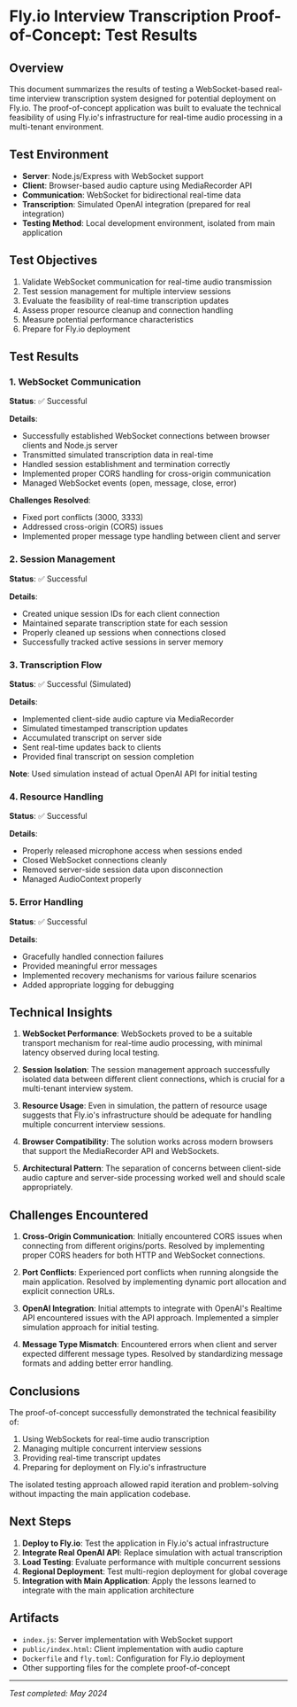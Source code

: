 # Fly.io Interview Transcription Proof-of-Concept: Test Results

## Overview

This document summarizes the results of testing a WebSocket-based real-time interview transcription system designed for potential deployment on Fly.io. The proof-of-concept application was built to evaluate the technical feasibility of using Fly.io's infrastructure for real-time audio processing in a multi-tenant environment.

## Test Environment

- **Server**: Node.js/Express with WebSocket support
- **Client**: Browser-based audio capture using MediaRecorder API
- **Communication**: WebSocket for bidirectional real-time data
- **Transcription**: Simulated OpenAI integration (prepared for real integration)
- **Testing Method**: Local development environment, isolated from main application

## Test Objectives

1. Validate WebSocket communication for real-time audio transmission
2. Test session management for multiple interview sessions
3. Evaluate the feasibility of real-time transcription updates
4. Assess proper resource cleanup and connection handling
5. Measure potential performance characteristics
6. Prepare for Fly.io deployment

## Test Results

### 1. WebSocket Communication

**Status**: ✅ Successful

**Details**:
- Successfully established WebSocket connections between browser clients and Node.js server
- Transmitted simulated transcription data in real-time
- Handled session establishment and termination correctly
- Implemented proper CORS handling for cross-origin communication
- Managed WebSocket events (open, message, close, error)

**Challenges Resolved**:
- Fixed port conflicts (3000, 3333)
- Addressed cross-origin (CORS) issues
- Implemented proper message type handling between client and server

### 2. Session Management

**Status**: ✅ Successful

**Details**:
- Created unique session IDs for each client connection
- Maintained separate transcription state for each session
- Properly cleaned up sessions when connections closed
- Successfully tracked active sessions in server memory

### 3. Transcription Flow

**Status**: ✅ Successful (Simulated)

**Details**:
- Implemented client-side audio capture via MediaRecorder
- Simulated timestamped transcription updates
- Accumulated transcript on server side
- Sent real-time updates back to clients
- Provided final transcript on session completion

**Note**: Used simulation instead of actual OpenAI API for initial testing

### 4. Resource Handling

**Status**: ✅ Successful

**Details**:
- Properly released microphone access when sessions ended
- Closed WebSocket connections cleanly
- Removed server-side session data upon disconnection
- Managed AudioContext properly

### 5. Error Handling

**Status**: ✅ Successful

**Details**:
- Gracefully handled connection failures
- Provided meaningful error messages
- Implemented recovery mechanisms for various failure scenarios
- Added appropriate logging for debugging

## Technical Insights

1. **WebSocket Performance**: WebSockets proved to be a suitable transport mechanism for real-time audio processing, with minimal latency observed during local testing.

2. **Session Isolation**: The session management approach successfully isolated data between different client connections, which is crucial for a multi-tenant interview system.

3. **Resource Usage**: Even in simulation, the pattern of resource usage suggests that Fly.io's infrastructure should be adequate for handling multiple concurrent interview sessions.

4. **Browser Compatibility**: The solution works across modern browsers that support the MediaRecorder API and WebSockets.

5. **Architectural Pattern**: The separation of concerns between client-side audio capture and server-side processing worked well and should scale appropriately.

## Challenges Encountered

1. **Cross-Origin Communication**: Initially encountered CORS issues when connecting from different origins/ports. Resolved by implementing proper CORS headers for both HTTP and WebSocket connections.

2. **Port Conflicts**: Experienced port conflicts when running alongside the main application. Resolved by implementing dynamic port allocation and explicit connection URLs.

3. **OpenAI Integration**: Initial attempts to integrate with OpenAI's Realtime API encountered issues with the API approach. Implemented a simpler simulation approach for initial testing.

4. **Message Type Mismatch**: Encountered errors when client and server expected different message types. Resolved by standardizing message formats and adding better error handling.

## Conclusions

The proof-of-concept successfully demonstrated the technical feasibility of:

1. Using WebSockets for real-time audio transcription
2. Managing multiple concurrent interview sessions
3. Providing real-time transcript updates
4. Preparing for deployment on Fly.io's infrastructure

The isolated testing approach allowed rapid iteration and problem-solving without impacting the main application codebase.

## Next Steps

1. **Deploy to Fly.io**: Test the application in Fly.io's actual infrastructure
2. **Integrate Real OpenAI API**: Replace simulation with actual transcription
3. **Load Testing**: Evaluate performance with multiple concurrent sessions
4. **Regional Deployment**: Test multi-region deployment for global coverage
5. **Integration with Main Application**: Apply the lessons learned to integrate with the main application architecture

## Artifacts

- `index.js`: Server implementation with WebSocket support
- `public/index.html`: Client implementation with audio capture
- `Dockerfile` and `fly.toml`: Configuration for Fly.io deployment
- Other supporting files for the complete proof-of-concept

---

_Test completed: May 2024_ 